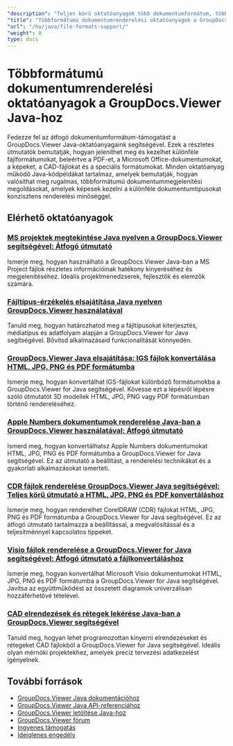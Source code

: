 ```yaml
---
"description": "Teljes körű oktatóanyagok több dokumentumformátum, többek között PDF, Word, Excel, PowerPoint és egyebek megjelenítéséhez és támogatásához a GroupDocs.Viewer for Java segítségével."
"title": "Többformátumú dokumentumrenderelési oktatóanyagok a GroupDocs.Viewer Java-hoz"
"url": "/hu/java/file-formats-support/"
"weight": 8
type: docs
---
```

# Többformátumú dokumentumrenderelési oktatóanyagok a GroupDocs.Viewer Java-hoz

Fedezze fel az átfogó dokumentumformátum-támogatást a GroupDocs.Viewer Java-oktatóanyagaink segítségével. Ezek a részletes útmutatók bemutatják, hogyan jeleníthet meg és kezelhet különféle fájlformátumokat, beleértve a PDF-et, a Microsoft Office-dokumentumokat, a képeket, a CAD-fájlokat és a speciális formátumokat. Minden oktatóanyag működő Java-kódpéldákat tartalmaz, amelyek bemutatják, hogyan valósíthat meg rugalmas, többformátumú dokumentummegjelenítési megoldásokat, amelyek képesek kezelni a különféle dokumentumtípusokat konzisztens renderelési minőséggel.

## Elérhető oktatóanyagok

### [MS projektek megtekintése Java nyelven a GroupDocs.Viewer segítségével: Átfogó útmutató](./mastering-ms-project-viewing-groupdocs-java/)
Ismerje meg, hogyan használható a GroupDocs.Viewer Java-ban a MS Project fájlok részletes információinak hatékony kinyeréséhez és megjelenítéséhez. Ideális projektmenedzserek, fejlesztők és elemzők számára.

### [Fájltípus-érzékelés elsajátítása Java nyelven GroupDocs.Viewer használatával](./mastering-file-type-detection-java-groupdocs-viewer/)
Tanuld meg, hogyan határozhatod meg a fájltípusokat kiterjesztés, médiatípus és adatfolyam alapján a GroupDocs.Viewer for Java segítségével. Bővítsd alkalmazásaid funkcionalitását könnyedén.

### [GroupDocs.Viewer Java elsajátítása: IGS fájlok konvertálása HTML, JPG, PNG és PDF formátumba](./groupdocs-viewer-java-igs-rendering-html-jpg-png-pdf/)
Ismerje meg, hogyan konvertálhat IGS-fájlokat különböző formátumokba a GroupDocs.Viewer for Java segítségével. Kövesse ezt a lépésről lépésre szóló útmutatót 3D modellek HTML, JPG, PNG vagy PDF formátumban történő rendereléséhez.

### [Apple Numbers dokumentumok renderelése Java-ban a GroupDocs.Viewer használatával: Átfogó útmutató](./render-numbers-groupdocs-viewer-java/)
Ismerd meg, hogyan konvertálhatsz Apple Numbers dokumentumokat HTML, JPG, PNG és PDF formátumba a GroupDocs.Viewer for Java segítségével. Ez az útmutató a beállítást, a renderelési technikákat és a gyakorlati alkalmazásokat ismerteti.

### [CDR fájlok renderelése GroupDocs.Viewer Java segítségével: Teljes körű útmutató a HTML, JPG, PNG és PDF konvertáláshoz](./render-cdr-documents-groupdocs-viewer-java-guide/)
Ismerje meg, hogyan renderelhet CorelDRAW (CDR) fájlokat HTML, JPG, PNG és PDF formátumba a GroupDocs.Viewer for Java segítségével. Ez az átfogó útmutató tartalmazza a beállítással, a megvalósítással és a teljesítménnyel kapcsolatos tippeket.

### [Visio fájlok renderelése a GroupDocs.Viewer for Java segítségével: Átfogó útmutató a fájlkonvertáláshoz](./render-visio-files-groupdocs-viewer-java/)
Ismerje meg, hogyan konvertálhat Microsoft Visio dokumentumokat HTML, JPG, PNG és PDF formátumba a GroupDocs.Viewer for Java segítségével. Javítsa az együttműködést az összetett diagramok univerzálisan hozzáférhetővé tételével.

### [CAD elrendezések és rétegek lekérése Java-ban a GroupDocs.Viewer segítségével](./retrieve-cad-layouts-groupdocs-viewer-java/)
Tanuld meg, hogyan lehet programozottan kinyerni elrendezéseket és rétegeket CAD fájlokból a GroupDocs.Viewer for Java segítségével. Ideális olyan mérnöki projektekhez, amelyek precíz tervezési adatkezelést igényelnek.

## További források

- [GroupDocs.Viewer Java dokumentációhoz](https://docs.groupdocs.com/viewer/java/)
- [GroupDocs.Viewer Java API-referenciához](https://reference.groupdocs.com/viewer/java/)
- [GroupDocs.Viewer letöltése Java-hoz](https://releases.groupdocs.com/viewer/java/)
- [GroupDocs.Viewer fórum](https://forum.groupdocs.com/c/viewer/9)
- [Ingyenes támogatás](https://forum.groupdocs.com/)
- [Ideiglenes engedély](https://purchase.groupdocs.com/temporary-license/)